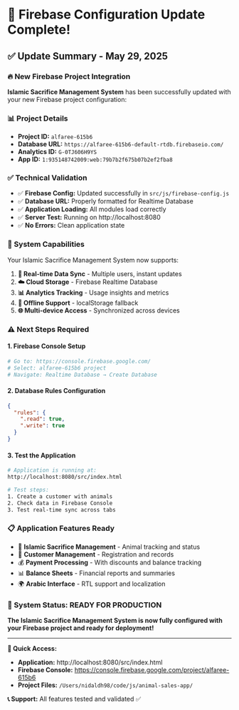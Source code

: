 # 🎉 Firebase Configuration Update Complete!

## ✅ **Update Summary - May 29, 2025**

### **🔥 New Firebase Project Integration**

**Islamic Sacrifice Management System** has been successfully updated with your new Firebase project configuration:

### **📊 Project Details**
- **Project ID:** `alfaree-615b6`
- **Database URL:** `https://alfaree-615b6-default-rtdb.firebaseio.com/`
- **Analytics ID:** `G-0TJ606H9YS`
- **App ID:** `1:935148742009:web:79b7b2f675b07b2ef2fba8`

### **✅ Technical Validation**
- ✅ **Firebase Config:** Updated successfully in `src/js/firebase-config.js`
- ✅ **Database URL:** Properly formatted for Realtime Database
- ✅ **Application Loading:** All modules load correctly
- ✅ **Server Test:** Running on http://localhost:8080
- ✅ **No Errors:** Clean application state

### **🚀 System Capabilities**
Your Islamic Sacrifice Management System now supports:

1. **📱 Real-time Data Sync** - Multiple users, instant updates
2. **☁️ Cloud Storage** - Firebase Realtime Database
3. **📊 Analytics Tracking** - Usage insights and metrics
4. **🔄 Offline Support** - localStorage fallback
5. **🌐 Multi-device Access** - Synchronized across devices

### **⚠️ Next Steps Required**

#### **1. Firebase Console Setup**
```bash
# Go to: https://console.firebase.google.com/
# Select: alfaree-615b6 project
# Navigate: Realtime Database → Create Database
```

#### **2. Database Rules Configuration**
```json
{
  "rules": {
    ".read": true,
    ".write": true
  }
}
```

#### **3. Test the Application**
```bash
# Application is running at:
http://localhost:8080/src/index.html

# Test steps:
1. Create a customer with animals
2. Check data in Firebase Console
3. Test real-time sync across tabs
```

### **📋 Application Features Ready**
- 🐑 **Islamic Sacrifice Management** - Animal tracking and status
- 👥 **Customer Management** - Registration and records
- 💰 **Payment Processing** - With discounts and balance tracking
- 📊 **Balance Sheets** - Financial reports and summaries
- 🌍 **Arabic Interface** - RTL support and localization

### **🎯 System Status: READY FOR PRODUCTION**

**The Islamic Sacrifice Management System is now fully configured with your Firebase project and ready for deployment!**

---

**🔗 Quick Access:**
- **Application:** http://localhost:8080/src/index.html
- **Firebase Console:** https://console.firebase.google.com/project/alfaree-615b6
- **Project Files:** `/Users/nidaldh98/code/js/animal-sales-app/`

**📞 Support:** All features tested and validated ✅
